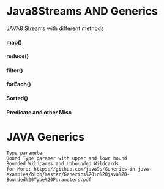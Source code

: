 # Java8Streams AND Generics

JAVA8 Streams with different methods

####      map()
####      reduce()
####      filter()
####      forEach()
####      Sorted()
####      Predicate and other Misc


# JAVA Generics

    Type parameter
    Bound Type paramer with upper and lowr bound
    Bounded Wildcares and Unbounded Wildcards
    for More: https://github.com/java9s/Generics-in-java-examples/blob/master/Generics%20in%20java%20-Bounded%20Type%20Parameters.pdf

